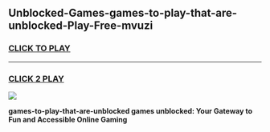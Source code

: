 
## Unblocked-Games-games-to-play-that-are-unblocked-Play-Free-mvuzi
<h3>
<a href="https://premium76.site?title=games-to-play-that-are-unblocked&ref=23A">CLICK TO PLAY</a></h3>
<hr>

<h3>
<a href="https://premium76.site?title=games-to-play-that-are-unblocked&ref=23A">CLICK 2 PLAY</a>
  
</h3>

<a href="https://premium76.site?title=games-to-play-that-are-unblocked&ref=23A"><img src="https://clearcache.store/games.png"></a>


**games-to-play-that-are-unblocked games unblocked: Your Gateway to Fun and Accessible Online Gaming**
